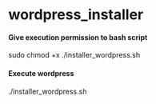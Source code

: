 # wordpress_installer
#### Give execution permission to bash script
sudo chmod +x ./installer_wordpress.sh
#### Execute wordpress
./installer_wordpress.sh

